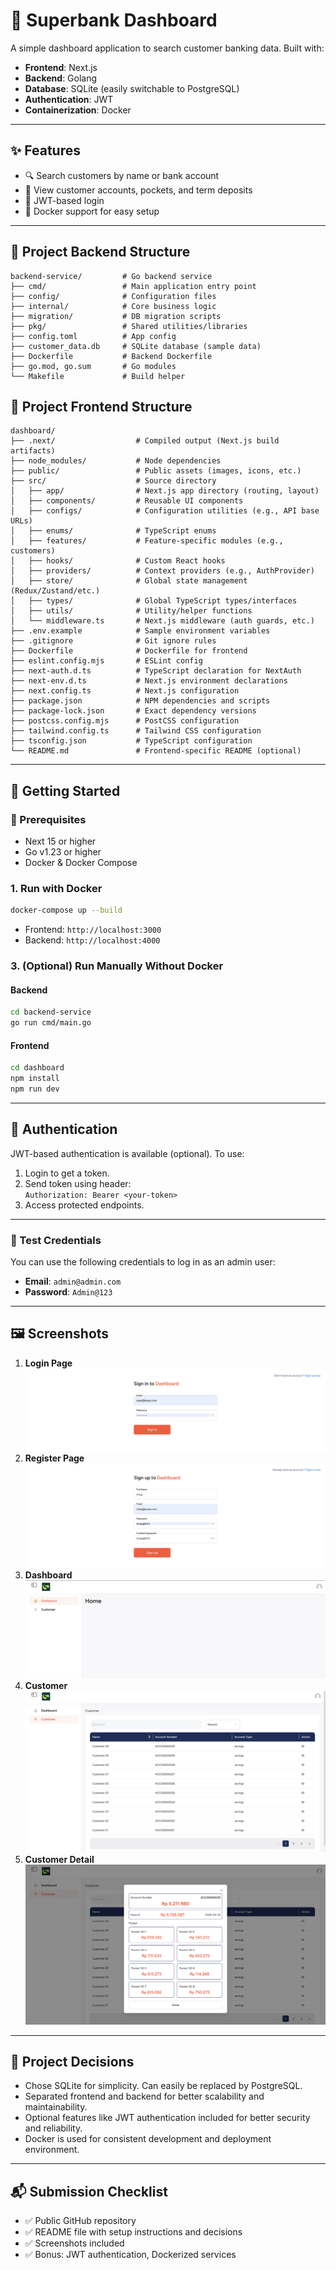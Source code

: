 # 🏦 Superbank Dashboard

A simple dashboard application to search customer banking data. Built with:

- **Frontend**: Next.js  
- **Backend**: Golang  
- **Database**: SQLite (easily switchable to PostgreSQL)  
- **Authentication**: JWT
- **Containerization**: Docker  

---

## ✨ Features

- 🔍 Search customers by name or bank account  
- 🏦 View customer accounts, pockets, and term deposits  
- 🔐 JWT-based login  
- 🐳 Docker support for easy setup  

---

## 📁 Project Backend Structure

```
backend-service/         # Go backend service
├── cmd/                 # Main application entry point
├── config/              # Configuration files
├── internal/            # Core business logic
├── migration/           # DB migration scripts
├── pkg/                 # Shared utilities/libraries
├── config.toml          # App config
├── customer_data.db     # SQLite database (sample data)
├── Dockerfile           # Backend Dockerfile
├── go.mod, go.sum       # Go modules
└── Makefile             # Build helper
```

## 📁 Project Frontend Structure

```
dashboard/
├── .next/                  # Compiled output (Next.js build artifacts)
├── node_modules/           # Node dependencies
├── public/                 # Public assets (images, icons, etc.)
├── src/                    # Source directory
│   ├── app/                # Next.js app directory (routing, layout)
│   ├── components/         # Reusable UI components
│   ├── configs/            # Configuration utilities (e.g., API base URLs)
│   ├── enums/              # TypeScript enums
│   ├── features/           # Feature-specific modules (e.g., customers)
│   ├── hooks/              # Custom React hooks
│   ├── providers/          # Context providers (e.g., AuthProvider)
│   ├── store/              # Global state management (Redux/Zustand/etc.)
│   ├── types/              # Global TypeScript types/interfaces
│   ├── utils/              # Utility/helper functions
│   └── middleware.ts       # Next.js middleware (auth guards, etc.)
├── .env.example            # Sample environment variables
├── .gitignore              # Git ignore rules
├── Dockerfile              # Dockerfile for frontend
├── eslint.config.mjs       # ESLint config
├── next-auth.d.ts          # TypeScript declaration for NextAuth
├── next-env.d.ts           # Next.js environment declarations
├── next.config.ts          # Next.js configuration
├── package.json            # NPM dependencies and scripts
├── package-lock.json       # Exact dependency versions
├── postcss.config.mjs      # PostCSS configuration
├── tailwind.config.ts      # Tailwind CSS configuration
├── tsconfig.json           # TypeScript configuration
└── README.md               # Frontend-specific README (optional)
```

---

## 🚀 Getting Started

### 🔧 Prerequisites

- Next 15 or higher
- Go v1.23 or higher
- Docker & Docker Compose


### 1. Run with Docker

```bash
docker-compose up --build
```

- Frontend: `http://localhost:3000`  
- Backend: `http://localhost:4000`

### 3. (Optional) Run Manually Without Docker

#### Backend

```bash
cd backend-service
go run cmd/main.go
```

#### Frontend

```bash
cd dashboard
npm install
npm run dev
```

---

## 🔐 Authentication

JWT-based authentication is available (optional). To use:

1. Login to get a token.
2. Send token using header:  
   `Authorization: Bearer <your-token>`  
3. Access protected endpoints.

---
### 🧪 Test Credentials

You can use the following credentials to log in as an admin user:

- **Email**: `admin@admin.com`  
- **Password**: `Admin@123`

---

## 🖼️ Screenshots

1. **Login Page**
![Login](img_login.png)
2. **Register Page**
![Register](img_register.png)
3. **Dashboard**
![Dashboard](img_dashboard.png)
4. **Customer** 
![Customer](img_customer.png)
5. **Customer Detail** 
![CustomerDetail](img_customer_detail.png)

---

## 📆 Project Decisions

- Chose SQLite for simplicity. Can easily be replaced by PostgreSQL.
- Separated frontend and backend for better scalability and maintainability.
- Optional features like JWT authentication included for better security and reliability.
- Docker is used for consistent development and deployment environment.

---

## 📬 Submission Checklist

- ✅ Public GitHub repository  
- ✅ README file with setup instructions and decisions  
- ✅ Screenshots included  
- ✅ Bonus: JWT authentication, Dockerized services  

